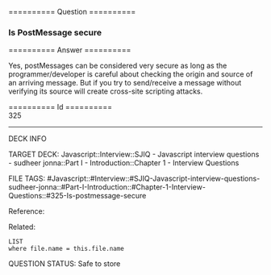 ========== Question ==========  

### Is PostMessage secure  

========== Answer ==========  

Yes, postMessages can be considered very secure as long as the
programmer/developer is careful about checking the origin and source of an
arriving message. But if you try to send/receive a message without verifying its
source will create cross-site scripting attacks.

========== Id ==========  
325

---

DECK INFO

TARGET DECK: Javascript::Interview::SJIQ - Javascript interview questions - sudheer jonna::Part I - Introduction::Chapter 1 - Interview Questions

FILE TAGS: #Javascript::#Interview::#SJIQ-Javascript-interview-questions-sudheer-jonna::#Part-I-Introduction::#Chapter-1-Interview-Questions::#325-Is-postmessage-secure

Reference:

Related:

```dataview
LIST
where file.name = this.file.name
```

QUESTION STATUS: Safe to store
